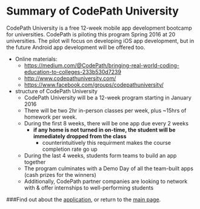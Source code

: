 # Summary of CodePath University
CodePath University is a free 12-week mobile app development bootcamp for universities. CodePath is piloting this program Spring 2016 at 20 universities. The pilot will focus on developing iOS app development, but in the future Android app development will be offered too.

- Online materials:
  - https://medium.com/@CodePath/bringing-real-world-coding-education-to-colleges-233b530d7239 
  - http://www.codepathuniversity.com/ 
  - https://www.facebook.com/groups/codepathuniversity/
- structure of CodePath University
  - CodePath University will be a 12-week program starting in January 2016
  - There will be two 2hr in-person classes per week, plus ~15hrs of homework per week.
  - During the first 8 weeks, there will be one app due every 2 weeks
      - **__if any home is not turned in on-time, the student will be immediately dropped from the class__**
          - counterintuitively this requirment makes the course completion rate go up
  - During the last 4 weeks, students form teams to build an app together
  - The program culminates with a Demo Day of all the team-built apps (cash prizes for the winners)
  - Additionally, CodePath partner companies are looking to network with & offer internships to well-performing students

###Find out about the [application](./application.md), or return to the [main page](./README.md).
